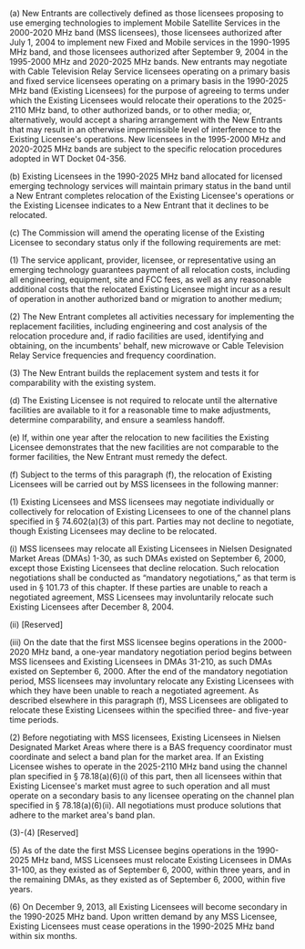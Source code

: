 (a) New Entrants are collectively defined as those licensees proposing to use emerging technologies to implement Mobile Satellite Services in the 2000-2020 MHz band (MSS licensees), those licensees authorized after July 1, 2004 to implement new Fixed and Mobile services in the 1990-1995 MHz band, and those licensees authorized after September 9, 2004 in the 1995-2000 MHz and 2020-2025 MHz bands. New entrants may negotiate with Cable Television Relay Service licensees operating on a primary basis and fixed service licensees operating on a primary basis in the 1990-2025 MHz band (Existing Licensees) for the purpose of agreeing to terms under which the Existing Licensees would relocate their operations to the 2025-2110 MHz band, to other authorized bands, or to other media; or, alternatively, would accept a sharing arrangement with the New Entrants that may result in an otherwise impermissible level of interference to the Existing Licensee's operations. New licensees in the 1995-2000 MHz and 2020-2025 MHz bands are subject to the specific relocation procedures adopted in WT Docket 04-356.

(b) Existing Licensees in the 1990-2025 MHz band allocated for licensed emerging technology services will maintain primary status in the band until a New Entrant completes relocation of the Existing Licensee's operations or the Existing Licensee indicates to a New Entrant that it declines to be relocated.

(c) The Commission will amend the operating license of the Existing Licensee to secondary status only if the following requirements are met:

(1) The service applicant, provider, licensee, or representative using an emerging technology guarantees payment of all relocation costs, including all engineering, equipment, site and FCC fees, as well as any reasonable additional costs that the relocated Existing Licensee might incur as a result of operation in another authorized band or migration to another medium;

(2) The New Entrant completes all activities necessary for implementing the replacement facilities, including engineering and cost analysis of the relocation procedure and, if radio facilities are used, identifying and obtaining, on the incumbents' behalf, new microwave or Cable Television Relay Service frequencies and frequency coordination.

(3) The New Entrant builds the replacement system and tests it for comparability with the existing system.

(d) The Existing Licensee is not required to relocate until the alternative facilities are available to it for a reasonable time to make adjustments, determine comparability, and ensure a seamless handoff.

(e) If, within one year after the relocation to new facilities the Existing Licensee demonstrates that the new facilities are not comparable to the former facilities, the New Entrant must remedy the defect.

(f) Subject to the terms of this paragraph (f), the relocation of Existing Licensees will be carried out by MSS licensees in the following manner:

(1) Existing Licensees and MSS licensees may negotiate individually or collectively for relocation of Existing Licensees to one of the channel plans specified in § 74.602(a)(3) of this part. Parties may not decline to negotiate, though Existing Licensees may decline to be relocated.

(i) MSS licensees may relocate all Existing Licensees in Nielsen Designated Market Areas (DMAs) 1-30, as such DMAs existed on September 6, 2000, except those Existing Licensees that decline relocation. Such relocation negotiations shall be conducted as “mandatory negotiations,” as that term is used in § 101.73 of this chapter. If these parties are unable to reach a negotiated agreement, MSS Licensees may involuntarily relocate such Existing Licensees after December 8, 2004.

(ii) [Reserved]

(iii) On the date that the first MSS licensee begins operations in the 2000-2020 MHz band, a one-year mandatory negotiation period begins between MSS licensees and Existing Licensees in DMAs 31-210, as such DMAs existed on September 6, 2000. After the end of the mandatory negotiation period, MSS licensees may involuntary relocate any Existing Licensees with which they have been unable to reach a negotiated agreement. As described elsewhere in this paragraph (f), MSS Licensees are obligated to relocate these Existing Licensees within the specified three- and five-year time periods.

(2) Before negotiating with MSS licensees, Existing Licensees in Nielsen Designated Market Areas where there is a BAS frequency coordinator must coordinate and select a band plan for the market area. If an Existing Licensee wishes to operate in the 2025-2110 MHz band using the channel plan specified in § 78.18(a)(6)(i) of this part, then all licensees within that Existing Licensee's market must agree to such operation and all must operate on a secondary basis to any licensee operating on the channel plan specified in § 78.18(a)(6)(ii). All negotiations must produce solutions that adhere to the market area's band plan.

(3)-(4) [Reserved]

(5) As of the date the first MSS Licensee begins operations in the 1990-2025 MHz band, MSS Licensees must relocate Existing Licensees in DMAs 31-100, as they existed as of September 6, 2000, within three years, and in the remaining DMAs, as they existed as of September 6, 2000, within five years.

(6) On December 9, 2013, all Existing Licensees will become secondary in the 1990-2025 MHz band. Upon written demand by any MSS Licensee, Existing Licensees must cease operations in the 1990-2025 MHz band within six months.

